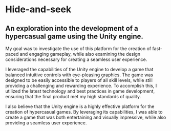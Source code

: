 # Hide-and-seek
## An exploration into the development of a hypercasual game using the Unity engine. 

My goal was to investigate the use of this platform for the creation of fast-paced and engaging gameplay, while also examining the design considerations necessary for creating a seamless user experience.

I leveraged the capabilities of the Unity engine to develop a game that balanced intuitive controls with eye-pleasing graphics. The game was designed to be easily accessible to players of all skill levels, while still providing a challenging and rewarding experience. To accomplish this, I utilized the latest technology and best practices in game development, ensuring that the final product met my high standards of quality.

I also believe that the Unity engine is a highly effective platform for the creation of hypercasual games. By leveraging its capabilities, I was able to create a game that was both entertaining and visually impressive, while also providing a seamless user experience.

